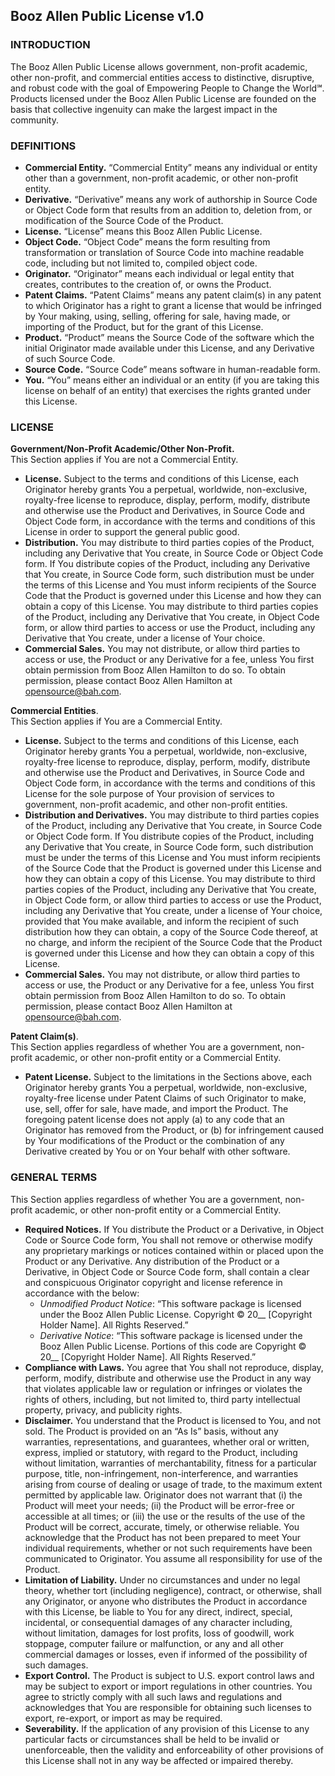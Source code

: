 ## Booz Allen Public License v1.0 


### INTRODUCTION
The Booz Allen Public License allows government, non-profit academic, other non-profit, and commercial entities access to distinctive, disruptive, and robust code with the goal of Empowering People to Change the World&#8480;. Products licensed under the Booz Allen Public License are founded on the basis that collective ingenuity can make the largest impact in the community. 

### DEFINITIONS
* **Commercial Entity.** “Commercial Entity” means any individual or entity other than a government, non-profit academic, or other non-profit entity.
* **Derivative.** “Derivative” means any work of authorship in Source Code or Object Code form that results from an addition to, deletion from, or modification of the Source Code of the Product.
* **License.**  “License” means this Booz Allen Public License.
* **Object Code.** “Object Code” means the form resulting from transformation or translation of Source Code into machine readable code, including but not limited to, compiled object code.
* **Originator.** “Originator” means each individual or legal entity that creates, contributes to the creation of, or owns the Product. 
* **Patent Claims.** “Patent Claims” means any patent claim(s) in any patent to which Originator has a right to grant a license that would be infringed by Your making, using, selling, offering for sale, having made, or importing of the Product, but for the grant of this License. 
* **Product.** “Product” means the Source Code of the software which the initial Originator made available under this License, and any Derivative of such Source Code. 
* **Source Code.** “Source Code” means software in human-readable form.
* **You.** “You” means either an individual or an entity (if you are taking this license on behalf of an entity) that exercises the rights granted under this License.  
  
### LICENSE
**Government/Non-Profit Academic/Other Non-Profit.**  
This Section applies if You are not a Commercial Entity.  

* **License.** Subject to the terms and conditions of this License, each Originator hereby grants You a perpetual, worldwide, non-exclusive, royalty-free license to reproduce, display, perform, modify, distribute and otherwise use the Product and Derivatives, in Source Code and Object Code form, in accordance with the terms and conditions of this License in order to support the general public good.
* **Distribution.** You may distribute to third parties copies of the Product, including any Derivative that You create, in Source Code or Object Code form.  If You distribute copies of the Product, including any Derivative that You create, in Source Code form, such distribution must be under the terms of this License and You must inform recipients of the Source Code that the Product is governed under this License and how they can obtain a copy of this License.  You may distribute to third parties copies of the Product, including any Derivative that You create, in Object Code form, or allow third parties to access or use the Product, including any Derivative that You create, under a license of Your choice.
* **Commercial Sales.** You may not distribute, or allow third parties to access or use, the Product or any Derivative for a fee, unless You first obtain permission from Booz Allen Hamilton to do so.  To obtain permission, please contact Booz Allen Hamilton at <opensource@bah.com>.  
  
**Commercial Entities**.  
This Section applies if You are a Commercial Entity.

* **License.** Subject to the terms and conditions of this License, each Originator hereby grants You a perpetual, worldwide, non-exclusive, royalty-free license to reproduce, display, perform, modify, distribute and otherwise use the Product and Derivatives, in Source Code and Object Code form, in accordance with the terms and conditions of this License for the sole purpose of Your provision of services to government, non-profit academic, and other non-profit entities. 
* **Distribution and Derivatives.** You may distribute to third parties copies of the Product, including any Derivative that You create, in Source Code or Object Code form.  If You distribute copies of the Product, including any Derivative that You create, in Source Code form, such distribution must be under the terms of this License and You must inform recipients of the Source Code that the Product is governed under this License and how they can obtain a copy of this License.  You may distribute to third parties copies of the Product, including any Derivative that You create, in Object Code form, or allow third parties to access or use the Product, including any Derivative that You create, under a license of Your choice, provided that You make available, and inform the recipient of such distribution how they can obtain, a copy of the Source Code thereof, at no charge, and inform the recipient of the Source Code that the Product is governed under this License and how they can obtain a copy of this License.
* **Commercial Sales.** You may not distribute, or allow third parties to access or use, the Product or any Derivative for a fee, unless You first obtain permission from Booz Allen Hamilton to do so.  To obtain permission, please contact Booz Allen Hamilton at <opensource@bah.com>.   
 
**Patent Claim(s)**.  
This Section applies regardless of whether You are a government, non-profit academic, or other non-profit entity or a Commercial Entity. 

* **Patent License.** Subject to the limitations in the Sections above, each Originator hereby grants You a perpetual, worldwide, non-exclusive, royalty-free license under Patent Claims of such Originator to make, use, sell, offer for sale, have made, and import the Product.  The foregoing patent license does not apply (a) to any code that an Originator has removed from the Product, or (b) for infringement caused by Your modifications of the Product or the combination of any Derivative created by You or on Your behalf with other software.      

### GENERAL TERMS 
This Section applies regardless of whether You are a government, non-profit academic, or other non-profit entity or a Commercial Entity.

* **Required Notices.** If You distribute the Product or a Derivative, in Object Code or Source Code form, You shall not remove or otherwise modify any proprietary markings or notices contained within or placed upon the Product or any Derivative. Any distribution of the Product or a Derivative, in Object Code or Source Code form, shall contain a clear and conspicuous Originator copyright and license reference in accordance with the below:
	* *Unmodified Product Notice*: “This software package is licensed under the Booz Allen Public License. Copyright © 20__ [Copyright Holder Name].  All Rights Reserved.”
	* *Derivative Notice*: “This software package is licensed under the Booz Allen Public License. Portions of this code are Copyright © 20__ [Copyright Holder Name].  All Rights Reserved.”
* **Compliance with Laws.** You agree that You shall not reproduce, display, perform, modify, distribute and otherwise use the Product in any way that violates applicable law or regulation or infringes or violates the rights of others, including, but not limited to, third party intellectual property, privacy, and publicity rights.
* **Disclaimer.** You understand that the Product is licensed to You, and not sold. The Product is provided on an “As Is” basis, without any warranties, representations, and guarantees, whether oral or written, express, implied or statutory, with regard to the Product, including without limitation, warranties of merchantability, fitness for a particular purpose, title, non-infringement, non-interference, and warranties arising from course of dealing or usage of trade, to the maximum extent permitted by applicable law.  Originator does not warrant that (i) the Product will meet your needs; (ii) the Product will be error-free or accessible at all times; or (iii) the use or the results of the use of the Product will be correct, accurate, timely, or otherwise reliable. You acknowledge that the Product has not been prepared to meet Your individual requirements, whether or not such requirements have been communicated to Originator. You assume all responsibility for use of the Product.
* **Limitation of Liability.** Under no circumstances and under no legal theory, whether tort (including negligence), contract, or otherwise, shall any Originator, or anyone who distributes the Product in accordance with this License, be liable to You for any direct, indirect, special, incidental, or consequential damages of any character including, without limitation, damages for lost profits, loss of goodwill, work stoppage, computer failure or malfunction, or any and all other commercial damages or losses, even if informed of the possibility of such damages.
* **Export Control.** The Product is subject to U.S. export control laws and may be subject to export or import regulations in other countries.  You agree to strictly comply with all such laws and regulations and acknowledges that You are responsible for obtaining such licenses to export, re-export, or import as may be required.
* **Severability.** If the application of any provision of this License to any particular facts or circumstances shall be held to be invalid or unenforceable, then the validity and enforceability of other provisions of this License shall not in any way be affected or impaired thereby.  


